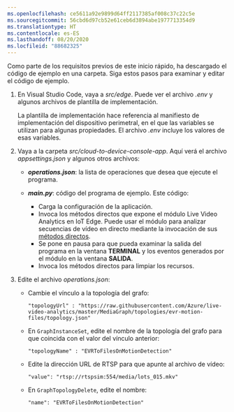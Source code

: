 ```yaml
---
ms.openlocfilehash: ce5611a92e9899d64ff2117385af008c37c22c5e
ms.sourcegitcommit: 56cbd6d97cb52e61ceb6d3894abe1977713354d9
ms.translationtype: HT
ms.contentlocale: es-ES
ms.lasthandoff: 08/20/2020
ms.locfileid: "88682325"
---
```

Como parte de los requisitos previos de este inicio rápido, ha descargado el código de ejemplo en una carpeta. Siga estos pasos para examinar y editar el código de ejemplo.

1. En Visual Studio Code, vaya a *src/edge*. Puede ver el archivo *.env* y algunos archivos de plantilla de implementación.

    La plantilla de implementación hace referencia al manifiesto de implementación del dispositivo perimetral, en el que las variables se utilizan para algunas propiedades. El archivo *.env* incluye los valores de esas variables.
1. Vaya a la carpeta *src/cloud-to-device-console-app*. Aquí verá el archivo *appsettings.json* y algunos otros archivos:
    * ***operations.json***: la lista de operaciones que desea que ejecute el programa.
    * ***main.py***: código del programa de ejemplo. Este código:

        * Carga la configuración de la aplicación.
        * Invoca los métodos directos que expone el módulo Live Video Analytics en IoT Edge. Puede usar el módulo para analizar secuencias de vídeo en directo mediante la invocación de sus [métodos directos](../../../direct-methods.md). 
        * Se pone en pausa para que pueda examinar la salida del programa en la ventana **TERMINAL** y los eventos generados por el módulo en la ventana **SALIDA**.
        * Invoca los métodos directos para limpiar los recursos.

1. Edite el archivo *operations.json*:
    * Cambie el vínculo a la topología del grafo:

        `"topologyUrl" : "https://raw.githubusercontent.com/Azure/live-video-analytics/master/MediaGraph/topologies/evr-motion-files/topology.json"`
    * En `GraphInstanceSet`, edite el nombre de la topología del grafo para que coincida con el valor del vínculo anterior:
    
      `"topologyName" : "EVRToFilesOnMotionDetection"`
    * Edite la dirección URL de RTSP para que apunte al archivo de vídeo:

        `"value": "rtsp://rtspsim:554/media/lots_015.mkv"`
    * En `GraphTopologyDelete`, edite el nombre:

        `"name": "EVRToFilesOnMotionDetection"`

